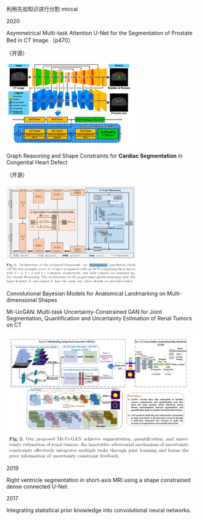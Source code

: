 

利用先验知识进行分割 miccai



2020

Asymmetrical Multi-task Attention U-Net for the Segmentation of Prostate Bed in CT Image （p470）

（开源）

<img src="需要阅读的文献.assets/image-20201111205622341.png" alt="image-20201111205622341" style="zoom:33%;" />

Graph Reasoning and Shape Constraints for **Cardiac Segmentation** in Congenital Heart Defect

（开源）

<img src="需要阅读的文献.assets/image-20201111205557379.png" alt="image-20201111205557379" style="zoom:33%;" />

Convolutional Bayesian Models for Anatomical Landmarking on Multi-dimensional Shapes



Mt-UcGAN: Multi-task
Uncertainty-Constrained GAN
for Joint Segmentation, Quantification
and Uncertainty Estimation of Renal
Tumors on CT

![image-20201111210228544](需要阅读的文献.assets/image-20201111210228544.png)

2019

Right ventricle segmentation in short-axis MRI using a shape constrained dense connected U-Net.





2017

Integrating statistical prior knowledge into convolutional neural networks.







